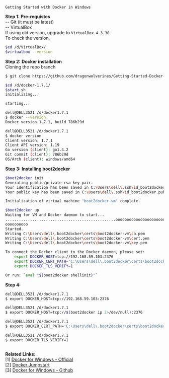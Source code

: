 ```
Getting Started with Docker in Windows
```
<b>Step 1:</b> <b>Pre-requistes</b> <br>
-- Git (it must be latest)<br>
-- VirtualBox <br>
If using old version, upgrade to <code>VirtualBox 4.3.30</code> <br>
To check the version,
```sh
$cd /d/VirtualBox/
$virtualbox --version
```
<b>Step 2:</b> <b>Docker installation</b><br>
Cloning the repo branch
```sh
$ git clone https://github.com/dragonwolverines/Getting-Started-Docker-Win.git --branch docker-1.7.1 --single-branch
```
```sh
$cd /d/docker-1.7.1/
$start.sh
initializing...

starting...

dell@DELL3521 /d/docker1.7.1
$ docker --version
Docker version 1.7.1, build 786b29d

dell@DELL3521 /d/docker1.7.1
$ docker version
Client version: 1.7.1
Client API version: 1.19
Go version (client): go1.4.2
Git commit (client): 786b29d
OS/Arch (client): windows/amd64
```
<b>Step 3:</b> <b>Installing boot2docker</b><br>
```sh
$boot2docker init
Generating public/private rsa key pair.
Your identification has been saved in C:\Users\dell\.ssh\id_boot2docker.
Your public key has been saved in C:\Users\dell\.ssh\id_boot2docker.pub.

Initialization of virtual machine "boot2docker-vm" complete.
```
```sh
$boot2docker up
Waiting for VM and Docker daemon to start...
.................................................ooooooooooooooooooooooooooooooo
oooooooooo
Started.
Writing C:\Users\dell\.boot2docker\certs\boot2docker-vm\ca.pem
Writing C:\Users\dell\.boot2docker\certs\boot2docker-vm\cert.pem
Writing C:\Users\dell\.boot2docker\certs\boot2docker-vm\key.pem

To connect the Docker client to the Docker daemon, please set:
    export DOCKER_HOST=tcp://192.168.59.103:2376
    export DOCKER_CERT_PATH='C:\Users\dell\.boot2docker\certs\boot2docker-vm'
    export DOCKER_TLS_VERIFY=1

Or run: `eval "$(boot2docker shellinit)"`
```
<b>Step 4:</b>
```sh
dell@DELL3521 /d/docker1.7.1
$ export DOCKER_HOST=tcp://192.168.59.103:2376

dell@DELL3521 /d/docker1.7.1
$ export DOCKER_HOST=tcp://$(boot2docker ip 2>/dev/null):2376

dell@DELL3521 /d/docker1.7.1
$ export DOCKER_CERT_PATH='C:\Users\dell\.boot2docker\certs\boot2docker-vm'

dell@DELL3521 /d/docker1.7.1
$ export DOCKER_TLS_VERIFY=1
```
```
```
<b>Related Links:</b><br>
[1] <a href="https://docs.docker.com/installation/windows/">Docker for Windows - Official</a><br>
[2] <a href="http://odewahn.github.io/docker-jumpstart">Docker Jumpstart</a><br>
[3] <a href="https://github.com/boot2docker/windows-installer">Docker for Windows - Github</a><br>
